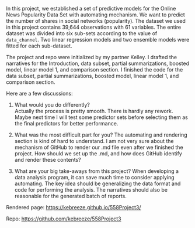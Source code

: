 In this project, we established a set of predictive models for the Online News Popularity Data Set with automating mechanism. We want to predict the number of shares in social networks (popularity). The dataset we used in this project contains 39,644 observations with 61 variables. The entire dataset was divided into six sub-sets according to the value of `data_channel`. Two linear regression models and two ensemble models were fitted for each sub-dataset.  

The project and repo were initialized by my partner Kelley. I drafted the narratives for the Introduction, data subset, partial summarizations, boosted model, linear model 1, and comparison section. I finished the code for the data subset, partial summarizations, boosted model, linear model 1, and comparison section.  

Here are a few discussions:  
1. What would you do differently?  
Actually the process is pretty smooth. There is hardly any rework. Maybe next time I will test some predictor sets before selecting them as the final predictors for better performance.

2. What was the most difficult part for you?
The automating and rendering section is kind of hard to understand. I am not very sure about the mechanism of GitHub to render our .md file even after we finished the project. How should we set up the .md, and how does GitHub identify and render these contents?

3. What are your big take-aways from this project?
When developing a data analysis program, it can save much time to consider applying automating. The key idea should be generalizing the data format and code for performing the analysis. The narratives should also be reasonable for the generated batch of reports.

Rendered page: https://kebreeze.github.io/558Project3/  
  
Repo: https://github.com/kebreeze/558Project3  
